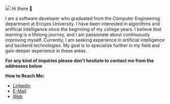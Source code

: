 <img src="https://media.giphy.com/media/geYwtodB9AiI0/giphy.gif?cid=790b7611lhb5uxn2vtq2u83tf14yi9zxtplsmw9xdhrro8pc&ep=v1_gifs_search&rid=giphy.gif&ct=g"/>
Hi there 👋

I am a software developer who graduated from the Computer Engineering department at Erciyes University. I have been interested in algorithms and artificial intelligence since the beginning of my college years. I believe that learning is a lifelong journey, and I am passionate about continuously improving myself. Currently, I am seeking experience in artificial intelligence and backend technologies. My goal is to specialize further in my field and gain deeper experience in these areas.


**For any kind of inquiries please don't hesitate to contact me from the addresses below**

****How to Reach Me:****
- [Linkedin](https://www.linkedin.com/in/enesgunumdogdu/)
- [E-Mail](mailto:enesgunumdogdu0@gmail.com)
- [Web](https://www.enesgunumdogdu.com.tr)
